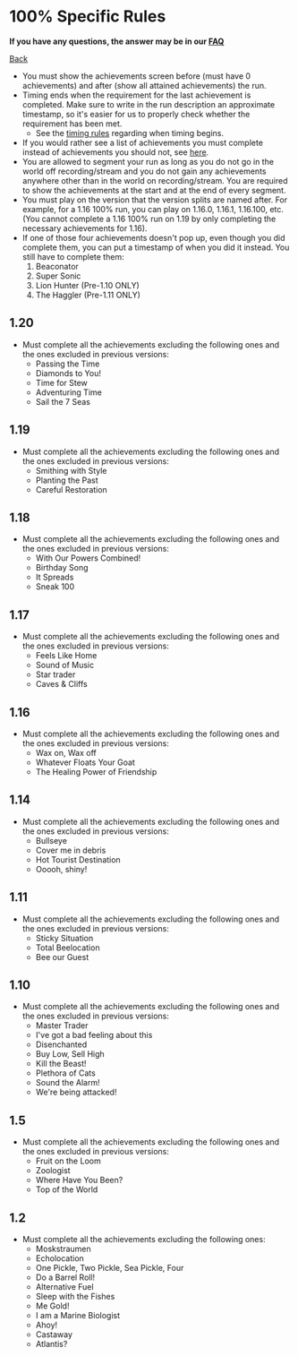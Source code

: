 # 100% Specific Rules

**If you have any questions, the answer may be in our
[FAQ](https://www.speedrun.com/mcbe/thread/vdv9t)**

[Back](../README.md)


* You must show the achievements screen before (must have 0 achievements) and
after (show all attained achievements) the run.
* Timing ends when the requirement for the last achievement is completed. Make
sure to write in the run description an approximate timestamp, so it's easier
for us to properly check whether the requirement has been met.
	- See the [timing rules](../global/README.md#timing-rules) regarding
	when timing begins.
* If you would rather see a list of achievements you must complete instead of
achievements you should not, see [here](hundo-achievements.md).
* You are allowed to segment your run as long as you do not go in the world off
recording/stream and you do not gain any achievements anywhere other than in
the world on recording/stream. You are required to show the achievements at the
start and at the end of every segment.
* You must play on the version that the version splits are named after. For
example, for a 1.16 100% run, you can play on 1.16.0, 1.16.1, 1.16.100, etc.
(You cannot complete a 1.16 100% run on 1.19 by only completing the necessary
achievements for 1.16).
* If one of those four achievements doesn't pop up, even though you did complete
them, you can put a timestamp of when you did it instead. You still have to
complete them:
  1. Beaconator
  2. Super Sonic
  3. Lion Hunter (Pre-1.10 ONLY)
  4. The Haggler (Pre-1.11 ONLY)

1.20
----
* Must complete all the achievements excluding the following ones and the ones
excluded in previous versions:
	- Passing the Time
	- Diamonds to You!
	- Time for Stew
	- Adventuring Time
	- Sail the 7 Seas

1.19
----
* Must complete all the achievements excluding the following ones and the ones
excluded in previous versions:
	- Smithing with Style
	- Planting the Past
	- Careful Restoration

1.18
----
* Must complete all the achievements excluding the following ones and the ones
excluded in previous versions:
	- With Our Powers Combined!
	- Birthday Song
	- It Spreads
	- Sneak 100

1.17
----
* Must complete all the achievements excluding the following ones and the ones
excluded in previous versions:
	- Feels Like Home
	- Sound of Music
	- Star trader
	- Caves & Cliffs

1.16
----
* Must complete all the achievements excluding the following ones and the ones
excluded in previous versions:
	- Wax on, Wax off
	- Whatever Floats Your Goat
	- The Healing Power of Friendship

1.14
----
* Must complete all the achievements excluding the following ones and the ones
excluded in previous versions:
	- Bullseye
	- Cover me in debris
	- Hot Tourist Destination
	- Ooooh, shiny!

1.11
----
* Must complete all the achievements excluding the following ones and the ones
excluded in previous versions:
	- Sticky Situation
	- Total Beelocation
	- Bee our Guest

1.10
----
* Must complete all the achievements excluding the following ones and the ones
excluded in previous versions:
	- Master Trader
	- I've got a bad feeling about this
	- Disenchanted
	- Buy Low, Sell High
	- Kill the Beast!
	- Plethora of Cats
	- Sound the Alarm!
	- We're being attacked!

1.5
----
* Must complete all the achievements excluding the following ones and the ones
excluded in previous versions:
	- Fruit on the Loom
	- Zoologist
	- Where Have You Been?
	- Top of the World

1.2
----
* Must complete all the achievements excluding the following ones:
	- Moskstraumen
	- Echolocation
	- One Pickle, Two Pickle, Sea Pickle, Four
	- Do a Barrel Roll!
	- Alternative Fuel
	- Sleep with the Fishes
	- Me Gold!
	- I am a Marine Biologist
	- Ahoy!
	- Castaway
	- Atlantis?
